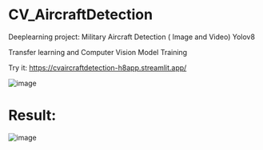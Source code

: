 # CV_AircraftDetection
Deeplearning project: Military Aircraft Detection ( Image and Video) Yolov8 

Transfer learning and Computer Vision Model Training

Try it: https://cvaircraftdetection-h8app.streamlit.app/

![image](https://github.com/user-attachments/assets/c127ac76-de55-4e84-9a74-de44b3fadde2)

# Result:
![image](https://github.com/user-attachments/assets/ba78938a-f112-4eb0-81a9-740356a4ee04)

